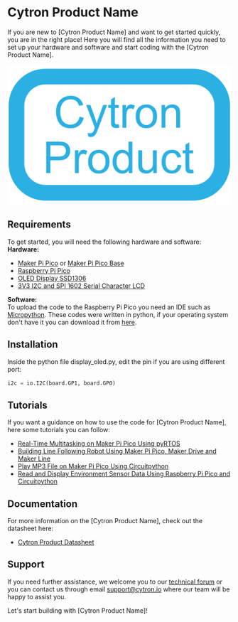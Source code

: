 # Cytron Product Name
If you are new to [Cytron Product Name] and want to get started quickly, you are in the right place! Here you will find all the information you need to set up your hardware and software and start coding with the [Cytron Product Name].  


![Image of Cytron Product](https://github.com/SalamCytron/Format-Github-Multiple-Platforms/blob/main/cytron_product_image.png)


## Requirements  
To get started, you will need the following hardware and software:  
**Hardware:**  
* [Maker Pi Pico](https://www.cytron.io/p-maker-pi-pico) or [Maker Pi Pico Base](https://www.cytron.io/p-maker-pi-pico-nb)  
* [Raspberry Pi Pico](https://www.raspberrypi.org/documentation/pico/getting-started/)  
* [OLED Display SSD1306](https://my.cytron.io/p-oled-i2c-0.96inch-128x64-blue-display)  
* [3V3 I2C and SPI 1602 Serial Character LCD](https://my.cytron.io/p-3v3-i2c-and-spi-1602-serial-character-lcd)  


**Software:**  
To upload the code to the Raspberry Pi Pico you need an IDE such as [Micropython](https://micropython.org/download/).
These codes were written in python, if your operating system don't have it you can download it from [here](https://www.python.org/downloads/).

## Installation 
Inside the python file display_oled.py, edit the pin if you are using different port:

```python
i2c = io.I2C(board.GP1, board.GP0)
```
## Tutorials  
If you want a guidance on how to use the code for [Cytron Product Name], here some tutorials you can follow:
* [Real-Time Multitasking on Maker Pi Pico Using pyRTOS](https://cytron.io/tutorial/real-time-multitasking-on-maker-pi-pico-using-pyrtos)  
* [Building Line Following Robot Using Maker Pi Pico, Maker Drive and Maker Line](https://cytron.io/tutorial/building-line-following-robot-using-maker-pi-pico-maker-drive-and-maker-line)  
* [Play MP3 File on Maker Pi Pico Using Circuitpython](https://cytron.io/tutorial/play-mp3-file-on-maker-pi-pico-using-circuitpython)  
* [Read and Display Environment Sensor Data Using Raspberry Pi Pico and Circuitpython](https://cytron.io/tutorial/read-and-display-environment-sensor-data-using-raspberry-pi-pico-and-circuitpython)  


## Documentation  
For more information on the [Cytron Product Name], check out the datasheet here:
* [Cytron Product Datasheet](https://docs.google.com/document/d/1JoHsZk5IipQPCLXWbZYpDKjGlnkyACOJ1taUrKVsRg8/edit)  

## Support
If you need further assistance, we welcome you to our [technical forum](http://forum.cytron.io) or you can contact us through email support@cytron.io where our team will be happy to assist you. 

Let's start building with [Cytron Product Name]!

